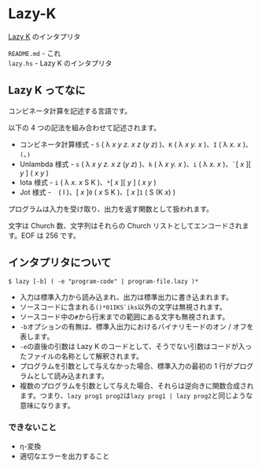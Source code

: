 # Lazy-K
[Lazy K](http://tromp.github.io/cl/lazy-k.html) のインタプリタ

`README.md` - これ  
`lazy.hs` - Lazy K のインタプリタ

## Lazy K ってなに
コンビネータ計算を記述する言語です。

以下の 4 つの記法を組み合わせて記述されます。
- コンビネータ計算様式 - `S` ( λ *x y z. x z* (*y z*) )、`K` ( λ *x y. x* )、`I` ( λ *x. x* )、`(`、`)`
- Unlambda 様式 - `s` ( λ *x y z. x z* (*y z*) )、`k` ( λ *x y. x* )、`i` ( λ *x. x* )、`` ` ``\[ *x* \]\[ *y* \] ( *x y* )
- Iota 様式 - `i` ( λ *x. x* S K )、`*`\[ *x* \]\[ *y* \] ( *x y* )
- Jot 様式 - ` `&nbsp;( I )、\[ *x* \]`0` ( *x* S K )、\[ *x* \]`1` ( S (K *x*) )

プログラムは入力を受け取り、出力を返す関数として扱われます。

文字は Church 数、文字列はそれらの Church リストとしてエンコードされます。EOF は 256 です。

## インタプリタについて
```
$ lazy [-b] ( -e "program-code" | program-file.lazy )*
```
- 入力は標準入力から読み込まれ、出力は標準出力に書き込まれます。
- ソースコードに含まれる``()*01IKS`iks``以外の文字は無視されます。
- ソースコード中の`#`から行末までの範囲にある文字も無視されます。
- `-b`オプションの有無は、標準入出力におけるバイナリモードのオン / オフを表します。
- `-e`の直後の引数は Lazy K のコードとして、そうでない引数はコードが入ったファイルの名称として解釈されます。
- プログラムを引数として与えなかった場合、標準入力の最初の 1 行がプログラムとして読み込まれます。
- 複数のプログラムを引数として与えた場合、それらは逆向きに関数合成されます。つまり、`lazy prog1 prog2`は`lazy prog1 | lazy prog2`と同じような意味になります。

### できないこと
- η-変換
- 適切なエラーを出力すること
